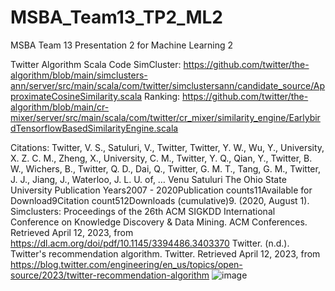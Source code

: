 # MSBA_Team13_TP2_ML2
MSBA Team 13 Presentation 2 for Machine Learning 2

Twitter Algorithm Scala Code
SimCluster: https://github.com/twitter/the-algorithm/blob/main/simclusters-ann/server/src/main/scala/com/twitter/simclustersann/candidate_source/ApproximateCosineSimilarity.scala
Ranking: https://github.com/twitter/the-algorithm/blob/main/cr-mixer/server/src/main/scala/com/twitter/cr_mixer/similarity_engine/EarlybirdTensorflowBasedSimilarityEngine.scala

Citations:
Twitter, V. S., Satuluri, V., Twitter, Twitter, Y. W., Wu, Y., University, X. Z. C. M., Zheng, X., University, C. M., Twitter, Y. Q., Qian, Y., Twitter,	 B. W., Wichers, B., Twitter, Q. D., Dai, Q., Twitter, G. M. T., Tang, G. M., Twitter, J. J., Jiang, J., Waterloo, J. L. U. of, … Venu		 Satuluri The Ohio State University Publication Years2007 - 2020Publication counts11Available for Download9Citation		 count512Downloads (cumulative)9. (2020, August 1). Simclusters: Proceedings of the 26th ACM SIGKDD International		 Conference on Knowledge Discovery & Data Mining. ACM Conferences. Retrieved April 12, 2023, from			 https://dl.acm.org/doi/pdf/10.1145/3394486.3403370 
Twitter. (n.d.). Twitter's recommendation algorithm. Twitter. Retrieved April 12, 2023, from					 https://blog.twitter.com/engineering/en_us/topics/open-source/2023/twitter-recommendation-algorithm 
![image](https://user-images.githubusercontent.com/93728479/231491511-7eae0bd7-00b5-4807-b00f-ff1ef3ec7cf2.png)
